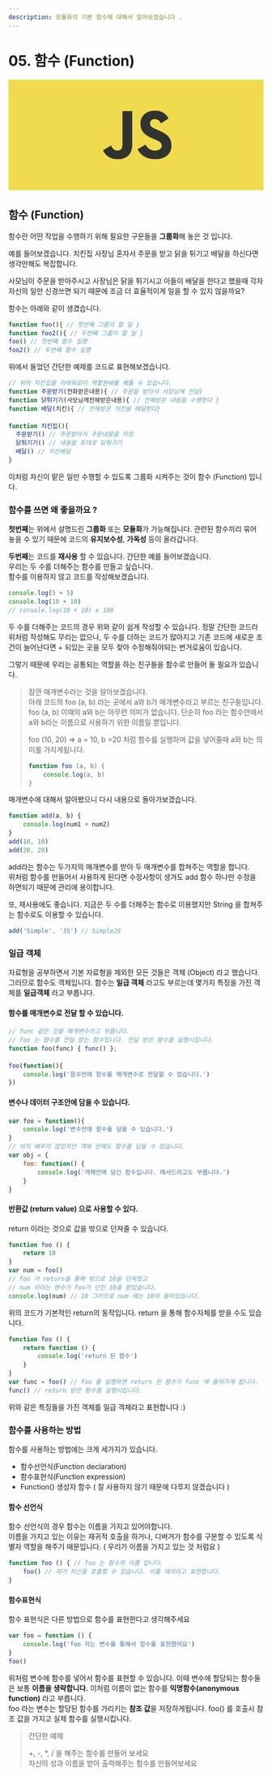 ```yaml
---
description: 모듈화의 기본 함수에 대해서 알아보겠습니다 .
---
```


# 05. 함수 \(Function\)

![](.gitbook/assets/body%20%282%29.png)

## 함수 \(Function\)

함수란 어떤 작업을 수행하기 위해 필요한 구문들을 **그룹화**해 놓은 것 입니다.

예를 들어보겠습니다. 치킨집 사장님 혼자서 주문을 받고 닭을 튀기고 배달을 하신다면 생각만해도 복잡합니다.

사모님이 주문을 받아주시고 사장님은 닭을 튀기시고 아들이 배달을 한다고 했을때 각자 자신의 일만 신경쓰면 되기 때문에 조금 더 효율적이게 일을 할 수 있지 않을까요?

함수는 아래와 같이 생겼습니다.

```javascript
function foo(){ // 첫번째 그룹이 할 일 }
function foo2(){ // 두번째 그룹이 할 일 }
foo() // 첫번째 함수 실행
foo2() // 두번째 함수 실행
```

위에서 들었던 간단한 예제를 코드로 표현해보겠습니다.

```javascript
// 위의 치킨집을 아래와같이 역할분배를 해줄 수 있습니다.   
function 주문받기(전화받은내용){ // 주문을 받아서 사장님께 전달}
function 닭튀기기(사모님께전해받은내용){ // 전해받은 내용을 수행한다 }
function 배달(치킨){ // 전해받은 치킨을 배달한다}

function 치킨집(){
  주문받기() // 주문받아서 주문내용을 저장 
  닭튀기기() // 내용을 토대로 닭튀기기
  배달() // 치킨배달
}
```

이처럼 자신이 맡은 일만 수행할 수 있도록 그룹화 시켜주는 것이 함수 \(Function\) 입니다.

### 함수를 쓰면 왜 좋을까요 ?

**첫번째**는 위에서 설명드린 **그룹화** 또는 **모듈화**가 가능해집니다. 관련된 함수끼리 묶어 놓을 수 있기 때문에 코드의 **유지보수성**, **가독성** 등이 올라갑니다.

**두번째**는 코드를 **재사용** 할 수 있습니다. 간단한 예를 들어보겠습니다.  
우리는 두 수를 더해주는 함수를 만들고 싶습니다.  
함수를 이용하지 않고 코드를 작성해보겠습니다.

```javascript
console.log(5 + 5)
console.log(10 + 10)
// console.log(10 + 10) x 100
```

두 수를 더해주는 코드의 경우 위와 같이 쉽게 작성할 수 있습니다. 정말 간단한 코드라 위처럼 작성해도 무리는 없으나, 두 수를 더하는 코드가 많아지고 기존 코드에 새로운 조건이 늘어난다면 + 되있는 곳을 모두 찾아 수정해줘야되는 번거로움이 있습니다.

그렇기 때문에 우리는 공통되는 역할을 하는 친구들을 함수로 만들어 둘 필요가 있습니다.

> 잠깐 매개변수라는 것을 알아보겠습니다.  
> 아래 코드의 foo \(a, b\) 라는 곳에서 a와 b가 매개변수라고 부르는 친구들입니다.  
> foo \(a, b\) 이때의 a와 b는 아무런 의미가 없습니다. 단순히 foo 라는 함수안에서 a와 b라는 이름으로 사용하기 위한 이름일 뿐입니다.  
>   
> foo \(10, 20\) =&gt; a = 10, b =20 처럼 함수를 실행하며 값을 넣어줄때 a와 b는 의미를 가지게됩니다.
>
> ```javascript
> function foo (a, b) {
>     console.log(a, b)
> }
> ```

매개변수에 대해서 알아봤으니 다시 내용으로 돌아가보겠습니다.

```javascript
function add(a, b) {
    console.log(num1 + num2)
}
add(10, 10)
add(20, 20)
```

add라는 함수는 두가지의 매개변수를 받아 두 매개변수를 합쳐주는 역할을 합니다.  
위처럼 함수를 만들어서 사용하게 된다면 수정사항이 생겨도 add 함수 하나만 수정을 하면되기 때문에 관리에 용이합니다.

또, 재사용에도 좋습니다. 지금은 두 수를 더해주는 함수로 이용했지만 String 을 합쳐주는 함수로도 이용할 수 있습니다.

```javascript
add('Simple', 'JS') // SimpleJS
```

### 일급 객체

자료형을 공부하면서 기본 자료형을 제외한 모든 것들은 객체 \(Object\) 라고 했습니다.  
그러므로 함수도 객체입니다. 함수는 **일급 객체** 라고도 부르는데 몇가지 특징을 가진 객체를 **일급객체** 라고 부릅니다.

#### 함수를 매개변수로 전달 할 수 있습니다.

```javascript
// func 같은 것을 매개변수라고 부릅니다.
// foo 는 함수를 전달 받는 함수입니다. 전달 받은 함수를 실행시킵니다.  
function foo(func) { func() };

foo(function(){
    console.log('함수안에 함수를 매개변수로 전달할 수 있습니다.')
})
```

#### 변수나 데이터 구조안에 담을 수 있습니다.

```javascript
var foo = function(){
    console.log('변수안에 함수를 담을 수 있습니다.')
}
// 아직 배우지 않았지만 객체 안에도 함수를 담을 수 있습니다.
var obj = {
    foo: function() {
        console.log('객체안에 담긴 함수입니다. 메서드라고도 부릅니다.')
    }
}
```

#### 반환값 \(return value\) 으로 사용할 수 있다.

return 이라는 것으로 값을 밖으로 던져줄 수 있습니다.

```javascript
function foo () {
    return 10
}
var num = foo() 
// foo 가 return을 통해 밖으로 10을 던져줬고  
// num 이라는 변수가 foo가 던진 10을 받았습니다.
console.log(num) // 10 그러므로 num 에는 10이 들어있습니다.
```

위의 코드가 기본적인 return의 동작입니다. return 을 통해 함수자체를 받을 수도 있습니다.

```javascript
function foo () {
    return function () {
        console.log('return 된 함수')
    }
}
var func = foo() // foo 를 실행하면 return 된 함수가 func 에 들어가게 됩니다.
func() // return 받은 함수를 실행시킵니다.
```

위와 같은 특징들을 가진 객체를 일급 객체라고 표현합니다 :\)

### 함수를 사용하는 방법

함수를 사용하는 방법에는 크게 세가지가 있습니다.

* 함수선언식\(Function declaration\)
* 함수표현식\(Function expression\)
* Function\(\) 생성자 함수 \( 잘 사용하지 않기 때문에 다루지 않겠습니다 \)

#### 함수 선언식

함수 선언식의 경우 함수는 이름을 가지고 있어야합니다.  
이름을 가지고 있는 이유는 재귀적 호출을 하거나, 디버거가 함수를 구분할 수 있도록 식별자 역할을 해주기 때문입니다. \( 우리가 이름을 가지고 있는 것 처럼요 \)

```javascript
function foo () { // foo 는 함수의 이름 입니다.
    foo() // 자기 자신을 호출할 수 있습니다. 이를 재귀라고 표현합니다.
}
```

#### 함수표현식

함수 표현식은 다른 방법으로 함수를 표현한다고 생각해주세요

```javascript
var foo = function () {
    console.log('foo 라는 변수를 통해서 함수를 표현했어요')
}
foo()
```

위처럼 변수에 함수를 넣어서 함수를 표현할 수 있습니다. 이때 변수에 할당되는 함수들은 보통 **이름을 생략합니다.** 이처럼 이름이 없는 함수를 **익명함수\(anonymous function\)** 라고 부릅니다.  
foo 라는 변수는 할당된 함수를 가리키는 **참조 값**을 저장하게됩니다. foo\(\) 를 호출시 참조 값을 가지고 실제 함수를 실행시킵니다.

> 간단한 예제
>
> +, -, \*, / 을 해주는 함수를 만들어 보세요  
> 자신의 성과 이름을 받아 출력해주는 함수를 만들어보세요


